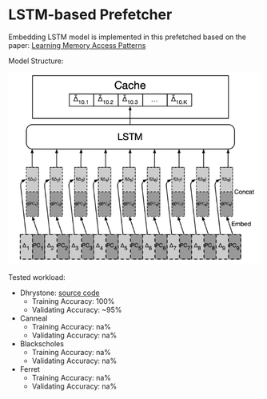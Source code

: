 # LSTM-based Prefetcher

Embedding LSTM model is implemented in this prefetched based on the paper: [Learning Memory Access Patterns](https://arxiv.org/pdf/1803.02329.pdf)

Model Structure: 

![model](misc/model.png)

Tested workload: 

- Dhrystone: [source code](https://www.netlib.org/benchmark/dhry-c)
  - Training Accuracy: 100%
  - Validating Accuracy: ~95%
- Canneal
  - Training Accuracy: na%
  - Validating Accuracy: na%
- Blackscholes
  - Training Accuracy: na%
  - Validating Accuracy: na%
- Ferret
  - Training Accuracy: na%
  - Validating Accuracy: na%